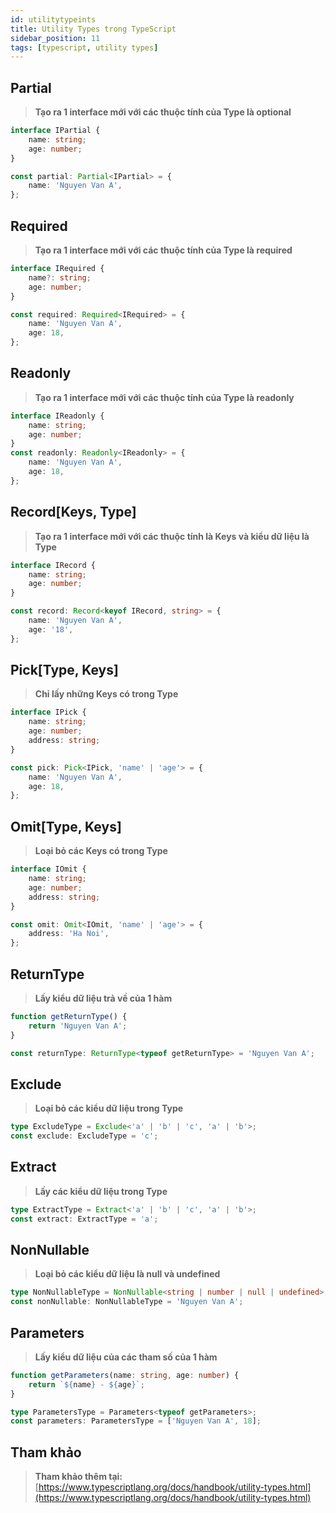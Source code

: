 ```yaml
---
id: utilitytypeints
title: Utility Types trong TypeScript
sidebar_position: 11
tags: [typescript, utility types]
---
```


## Partial

> **Tạo ra 1 interface mới với các thuộc tính của Type là optional**

```ts
interface IPartial {
    name: string;
    age: number;
}

const partial: Partial<IPartial> = {
    name: 'Nguyen Van A',
};
```

## Required

> **Tạo ra 1 interface mới với các thuộc tính của Type là required**

```ts
interface IRequired {
    name?: string;
    age: number;
}

const required: Required<IRequired> = {
    name: 'Nguyen Van A',
    age: 18,
};
```

## Readonly

> **Tạo ra 1 interface mới với các thuộc tính của Type là readonly**

```ts
interface IReadonly {
    name: string;
    age: number;
}
const readonly: Readonly<IReadonly> = {
    name: 'Nguyen Van A',
    age: 18,
};
```

## Record[Keys, Type]

> **Tạo ra 1 interface mới với các thuộc tính là Keys và kiểu dữ liệu là Type**

```ts
interface IRecord {
    name: string;
    age: number;
}

const record: Record<keyof IRecord, string> = {
    name: 'Nguyen Van A',
    age: '18',
};
```

## Pick[Type, Keys]

> **Chỉ lấy những Keys có trong Type**

```ts
interface IPick {
    name: string;
    age: number;
    address: string;
}

const pick: Pick<IPick, 'name' | 'age'> = {
    name: 'Nguyen Van A',
    age: 18,
};
```

## Omit[Type, Keys]

> **Loại bỏ các Keys có trong Type**

```ts
interface IOmit {
    name: string;
    age: number;
    address: string;
}

const omit: Omit<IOmit, 'name' | 'age'> = {
    address: 'Ha Noi',
};
```

## ReturnType

> **Lấy kiểu dữ liệu trả về của 1 hàm**

```ts
function getReturnType() {
    return 'Nguyen Van A';
}

const returnType: ReturnType<typeof getReturnType> = 'Nguyen Van A';
```

## Exclude

> **Loại bỏ các kiểu dữ liệu trong Type**

```ts
type ExcludeType = Exclude<'a' | 'b' | 'c', 'a' | 'b'>;
const exclude: ExcludeType = 'c';
```

## Extract

> **Lấy các kiểu dữ liệu trong Type**

```ts
type ExtractType = Extract<'a' | 'b' | 'c', 'a' | 'b'>;
const extract: ExtractType = 'a';
```

## NonNullable

> **Loại bỏ các kiểu dữ liệu là null và undefined**

```ts
type NonNullableType = NonNullable<string | number | null | undefined>;
const nonNullable: NonNullableType = 'Nguyen Van A';
```

## Parameters

> **Lấy kiểu dữ liệu của các tham số của 1 hàm**

```ts
function getParameters(name: string, age: number) {
    return `${name} - ${age}`;
}

type ParametersType = Parameters<typeof getParameters>;
const parameters: ParametersType = ['Nguyen Van A', 18];
```

## Tham khảo

> **Tham khảo thêm tại:** [https://www.typescriptlang.org/docs/handbook/utility-types.html](https://www.typescriptlang.org/docs/handbook/utility-types.html)
